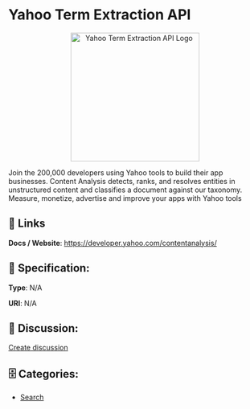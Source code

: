 # Yahoo Term Extraction API
<p align="center">
    <img width="256" src="https://raw.githubusercontent.com/apis-list/apis-list/main/apis/yahoo-term-extraction-api/logo_256x256.png" alt="Yahoo Term Extraction API Logo"/>
</p>

Join the 200,000 developers using Yahoo tools to build their app businesses. Content Analysis detects, ranks, and resolves entities in unstructured content and classifies a document against our taxonomy. Measure, monetize, advertise and improve your apps with Yahoo tools

##  🔗 Links
**Docs / Website**: https://developer.yahoo.com/contentanalysis/

## 🧬 Specification:
**Type**: N/A

**URI**: N/A

## 💬 Discussion:
[Create discussion](https://github.com/apis-list/apis-list/discussions/new)

## 🗄️ Categories:
- [Search](https://github.com/apis-list/apis-list#search)



